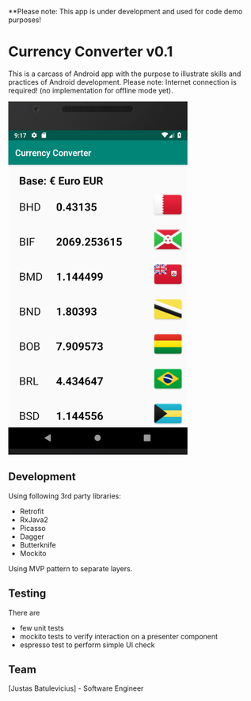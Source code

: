 **Please note: This app is under development and used for code demo purposes!

# Currency Converter v0.1

This is a carcass of Android app with the purpose to illustrate skills and practices of Android development. Please note: Internet connection is required! (no implementation for offline mode yet).

![Screenshot](screenshot1.png?raw=true "Currency Converter")

## Development

Using following 3rd party libraries:
- Retrofit
- RxJava2
- Picasso
- Dagger
- Butterknife
- Mockito

Using MVP pattern to separate layers.

## Testing
There are
- few unit tests
- mockito tests to verify interaction on a presenter component
- espresso test to perform simple UI check

## Team
[Justas Batulevicius] - Software Engineer
